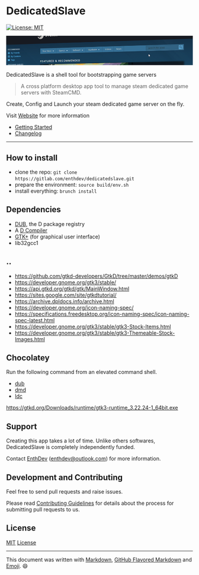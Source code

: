 # DedicatedSlave

[![License: MIT](https://img.shields.io/badge/License-MIT-yellow.svg)](LICENSE)

![DedicatedSlave Banner](docs/img/wide-banner.png)

DedicatedSlave is a shell tool for bootstrapping game servers

> A cross platform desktop app tool to manage steam dedicated game servers with SteamCMD.

Create, Config and Launch your steam dedicated game server on the fly.

Visit [Website](https://dedicatedslave.readthedocs.io/) for more information

* [Getting Started](http://dedicatedslave.readthedocs.io/en/latest/user-guide/gettingstarted/)
* [Changelog](http://dedicatedslave.readthedocs.io/en/latest/about/release-notes/)

***

## How to install
- clone the repo: `git clone https://gitlab.com/enthdev/dedicatedslave.git`
- prepare the environment: `source build/env.sh`
- install everything: `brunch install`


## Dependencies
- [DUB](https://code.dlang.org/), the D package registry
- A [D Compiler](https://dlang.org/download.html)
- [GTK+](https://www.gtk.org/) (for graphical user interface)
- lib32gcc1

## ..

* https://github.com/gtkd-developers/GtkD/tree/master/demos/gtkD
* https://developer.gnome.org/gtk3/stable/
* https://api.gtkd.org/gtkd/gtk/MainWindow.html
* https://sites.google.com/site/gtkdtutorial/
* https://archive.dpldocs.info/archive.html
* https://developer.gnome.org/icon-naming-spec/
* https://specifications.freedesktop.org/icon-naming-spec/icon-naming-spec-latest.html
* https://developer.gnome.org/gtk3/stable/gtk3-Stock-Items.html
* https://developer.gnome.org/gtk3/stable/gtk3-Themeable-Stock-Images.html

## Chocolatey

Run the following command from an elevated command shell.

* [dub](https://chocolatey.org/packages/dub)
* [dmd](https://chocolatey.org/packages/dmd)
* [ldc](https://chocolatey.org/packages/ldc)


https://gtkd.org/Downloads/runtime/gtk3-runtime_3.22.24-1_64bit.exe

## Support

Creating this app takes a lot of time. Unlike others softwares,
DedicatedSlave is completely independently funded.

Contact [EnthDev](https://github.com/EnthDev) (<enthdev@outlook.com>) for more information.

## Development and Contributing

Feel free to send pull requests and raise issues.

Please read [Contributing Guidelines](http://dedicatedslave.readthedocs.io/en/latest/developer-guide/contributing/) for details about the process for submitting pull requests to us.

## License

[MIT](https://opensource.org/licenses/MIT) [License](LICENSE)

***

This document was written with [Markdown](http://daringfireball.net/projects/markdown/), [GitHub Flavored Markdown](https://guides.github.com/features/mastering-markdown/) and [Emoji](http://www.webpagefx.com/tools/emoji-cheat-sheet/). :smile: